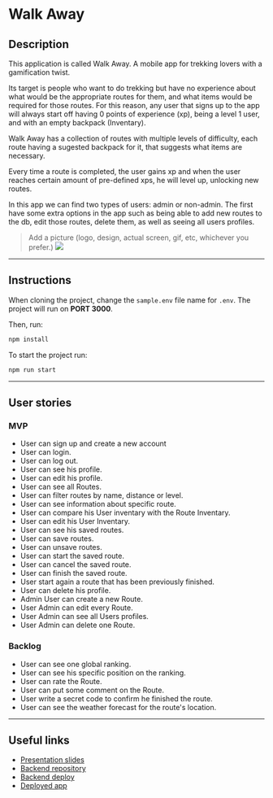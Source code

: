 # Walk Away

## Description

This application is called Walk Away. A mobile app for trekking lovers with a gamification twist.

Its target is people who want to do trekking but have no experience about what would be the appropriate routes for them, and what items would be required for those routes. For this reason, any user that signs up to the app will always start off having 0 points of experience (xp), being a level 1 user, and with an empty backpack (Inventary).

Walk Away has a collection of routes with multiple levels of difficulty, each route having a sugested backpack for it, that suggests what items are necessary.

Every time a route is completed, the user gains xp and when the user reaches certain amount of pre-defined xps, he will level up, unlocking new routes.

In this app we can find two types of users: admin or non-admin. The first have some extra options in the app such as being able to add new routes to the db, edit those routes, delete them, as well as seeing all users profiles.

> Add a picture (logo, design, actual screen, gif, etc, whichever you prefer.)
> ![](picture.png)

---

## Instructions

When cloning the project, change the <code>sample.env</code> file name for <code>.env</code>. The project will run on **PORT 3000**.

Then, run:

```bash
npm install
```

To start the project run:

```bash
npm run start
```

---

## User stories

### MVP

- User can sign up and create a new account
- User can login.
- User can log out.
- User can see his profile.
- User can edit his profile.
- User can see all Routes.
- User can filter routes by name, distance or level.
- User can see information about specific route.
- User can compare his User inventary with the Route Inventary.
- User can edit his User Inventary.
- User can see his saved routes.
- User can save routes.
- User can unsave routes.
- User can start the saved route.
- User can cancel the saved route.
- User can finish the saved route.
- User start again a route that has been previously finished.
- User can delete his profile.
- Admin User can create a new Route.
- User Admin can edit every Route.
- User Admin can see all Users profiles.
- User Admin can delete one Route.

### Backlog

- User can see one global ranking.
- User can see his specific position on the ranking.
- User can rate the Route.
- User can put some comment on the Route.
- User write a secret code to confirm he finished the route.
- User can see the weather forecast for the route's location.

---

## Useful links

- [Presentation slides]()
- [Backend repository]()
- [Backend deploy]()
- [Deployed app]()
